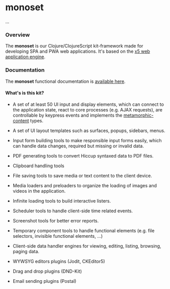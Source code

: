 
# monoset

...

### Overview

The <strong>monoset</strong> is our Clojure/ClojureScript kit-framework made for
developing SPA and PWA web applications.
It's based on the [x5 web application engine](https://monotech-hq.github.io/x5).

### Documentation

The <strong>monoset</strong> functional documentation is [available here](documentation/COVER.md).

#### What's is this kit?

-  A set of at least 50 UI input and display elements, which can connect to the
   application state, react to core processes (e.g. AJAX requests), are controllable
   by keypress events and implements the [metamorphic-content](https://monotech-hq.github.io/x5/content-handling)
   types.

- A set of UI layout templates such as surfaces, popups, sidebars, menus.

- Input form building tools to make responsible input forms easily, which can handle
  data changes, required but missing or invalid data.

- PDF generating tools to convert Hiccup syntaxed data to PDF files.

- Clipboard handling tools

- File saving tools to save media or text content to the client device.

- Media loaders and preloaders to organize the loading of images and videos in
  the application.

- Infinite loading tools to build interactive listers.

- Scheduler tools to handle client-side time related events.

- Screenshot tools for better error reports.

- Temporary component tools to handle functional elements (e.g. file selectors,
  invisible functional elements, ...)

- Client-side data handler engines for viewing, editing, listing, browsing, paging
  data.

- WYWSYG editors plugins (Jodit, CKEditor5)

- Drag and drop plugins (DND-Kit)

- Email sending plugins (Postal)
